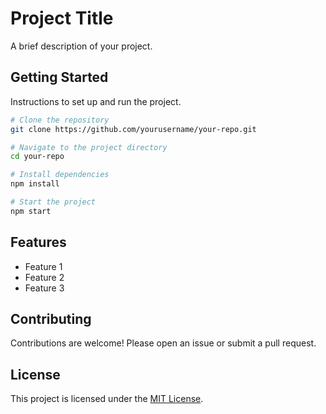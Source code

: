 # Project Title

A brief description of your project.

## Getting Started

Instructions to set up and run the project.

```bash
# Clone the repository
git clone https://github.com/yourusername/your-repo.git

# Navigate to the project directory
cd your-repo

# Install dependencies
npm install

# Start the project
npm start
```

## Features

- Feature 1
- Feature 2
- Feature 3

## Contributing

Contributions are welcome! Please open an issue or submit a pull request.

## License

This project is licensed under the [MIT License](LICENSE).